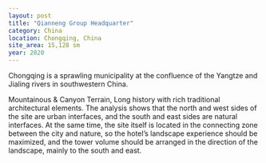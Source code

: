 ```yaml
---
layout: post
title: "Qianneng Group Headquarter"
category: China
location: Chongqing, China
site_area: 15,128 sm
year: 2020
---
```


Chongqing is a sprawling municipality at the confluence of the Yangtze and Jialing rivers in southwestern China. 

Mountainous & Canyon Terrain, Long history with rich traditional architectural elements. The analysis shows that the north and west sides of the site are urban interfaces, and the south and east sides are natural interfaces. At the same time, the site itself is located in the connecting zone between the city and nature, so the hotel’s landscape experience should be maximized, and the tower volume should be arranged in the direction of the landscape, mainly to the south and east.

